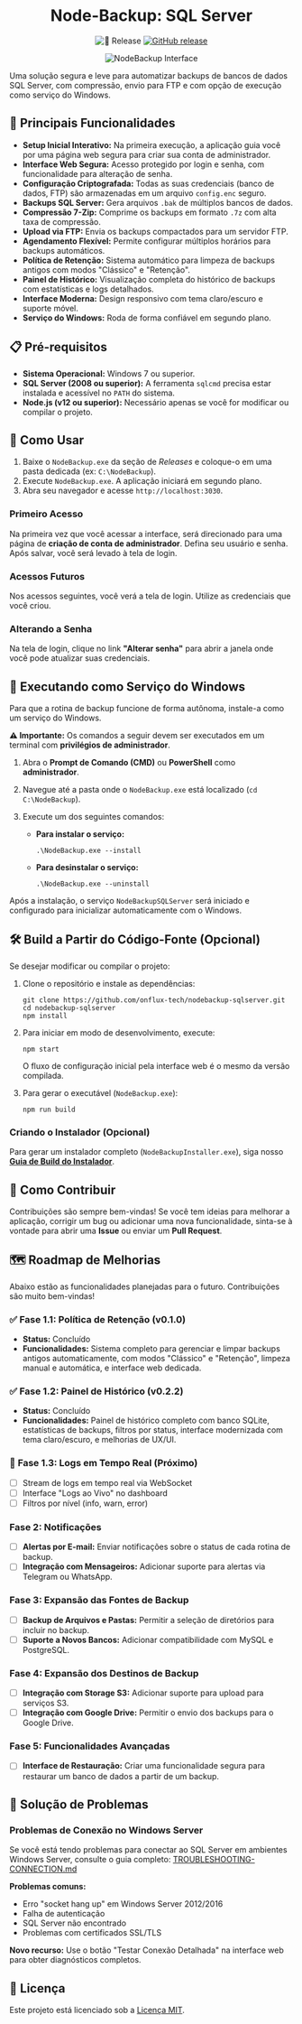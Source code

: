 <div align="center">
<h1>Node-Backup: SQL Server</h1>
</div>

<div align="center">

![🚀 Release](https://github.com/onflux-tech/nodebackup-sqlserver/actions/workflows/release.yml/badge.svg)
[![GitHub release](https://img.shields.io/github/v/release/onflux-tech/nodebackup-sqlserver?style=flat-square&logo=github&label=Release)](https://github.com/onflux-tech/nodebackup-sqlserver/releases/latest)

</div>

<div align="center">

![NodeBackup Interface](docs/images/nodebackup-interface.png)

</div>

Uma solução segura e leve para automatizar backups de bancos de dados SQL Server, com compressão, envio para FTP e com opção de execução como serviço do Windows.

## 🌟 Principais Funcionalidades

- **Setup Inicial Interativo:** Na primeira execução, a aplicação guia você por uma página web segura para criar sua conta de administrador.
- **Interface Web Segura:** Acesso protegido por login e senha, com funcionalidade para alteração de senha.
- **Configuração Criptografada:** Todas as suas credenciais (banco de dados, FTP) são armazenadas em um arquivo `config.enc` seguro.
- **Backups SQL Server:** Gera arquivos `.bak` de múltiplos bancos de dados.
- **Compressão 7-Zip:** Comprime os backups em formato `.7z` com alta taxa de compressão.
- **Upload via FTP:** Envia os backups compactados para um servidor FTP.
- **Agendamento Flexível:** Permite configurar múltiplos horários para backups automáticos.
- **Política de Retenção:** Sistema automático para limpeza de backups antigos com modos "Clássico" e "Retenção".
- **Painel de Histórico:** Visualização completa do histórico de backups com estatísticas e logs detalhados.
- **Interface Moderna:** Design responsivo com tema claro/escuro e suporte móvel.
- **Serviço do Windows:** Roda de forma confiável em segundo plano.

## 📋 Pré-requisitos

- **Sistema Operacional:** Windows 7 ou superior.
- **SQL Server (2008 ou superior):** A ferramenta `sqlcmd` precisa estar instalada e acessível no `PATH` do sistema.
- **Node.js (v12 ou superior):** Necessário apenas se você for modificar ou compilar o projeto.

## 🚀 Como Usar

1.  Baixe o `NodeBackup.exe` da seção de _Releases_ e coloque-o em uma pasta dedicada (ex: `C:\NodeBackup`).
2.  Execute `NodeBackup.exe`. A aplicação iniciará em segundo plano.
3.  Abra seu navegador e acesse `http://localhost:3030`.

### Primeiro Acesso

Na primeira vez que você acessar a interface, será direcionado para uma página de **criação de conta de administrador**. Defina seu usuário e senha. Após salvar, você será levado à tela de login.

### Acessos Futuros

Nos acessos seguintes, você verá a tela de login. Utilize as credenciais que você criou.

### Alterando a Senha

Na tela de login, clique no link **"Alterar senha"** para abrir a janela onde você pode atualizar suas credenciais.

## 👷 Executando como Serviço do Windows

Para que a rotina de backup funcione de forma autônoma, instale-a como um serviço do Windows.

**⚠️ Importante:** Os comandos a seguir devem ser executados em um terminal com **privilégios de administrador**.

1.  Abra o **Prompt de Comando (CMD)** ou **PowerShell** como **administrador**.
2.  Navegue até a pasta onde o `NodeBackup.exe` está localizado (`cd C:\NodeBackup`).
3.  Execute um dos seguintes comandos:

    - **Para instalar o serviço:**
      ```shell
      .\NodeBackup.exe --install
      ```
    - **Para desinstalar o serviço:**
      ```shell
      .\NodeBackup.exe --uninstall
      ```

Após a instalação, o serviço `NodeBackupSQLServer` será iniciado e configurado para inicializar automaticamente com o Windows.

## 🛠️ Build a Partir do Código-Fonte (Opcional)

Se desejar modificar ou compilar o projeto:

1.  Clone o repositório e instale as dependências:
    ```shell
    git clone https://github.com/onflux-tech/nodebackup-sqlserver.git
    cd nodebackup-sqlserver
    npm install
    ```
2.  Para iniciar em modo de desenvolvimento, execute:

    ```shell
    npm start
    ```

    O fluxo de configuração inicial pela interface web é o mesmo da versão compilada.

3.  Para gerar o executável (`NodeBackup.exe`):
    ```shell
    npm run build
    ```

### Criando o Instalador (Opcional)

Para gerar um instalador completo (`NodeBackupInstaller.exe`), siga nosso [**Guia de Build do Instalador**](./docs/BUILD_INSTALLER.md).

## 🤝 Como Contribuir

Contribuições são sempre bem-vindas! Se você tem ideias para melhorar a aplicação, corrigir um bug ou adicionar uma nova funcionalidade, sinta-se à vontade para abrir uma **Issue** ou enviar um **Pull Request**.

## 🗺️ Roadmap de Melhorias

Abaixo estão as funcionalidades planejadas para o futuro. Contribuições são muito bem-vindas!

### ✅ **Fase 1.1: Política de Retenção (v0.1.0)**

- **Status:** Concluído
- **Funcionalidades:** Sistema completo para gerenciar e limpar backups antigos automaticamente, com modos "Clássico" e "Retenção", limpeza manual e automática, e interface web dedicada.

### ✅ **Fase 1.2: Painel de Histórico (v0.2.2)**

- **Status:** Concluído
- **Funcionalidades:** Painel de histórico completo com banco SQLite, estatísticas de backups, filtros por status, interface modernizada com tema claro/escuro, e melhorias de UX/UI.

### 🎯 **Fase 1.3: Logs em Tempo Real (Próximo)**

- [ ] Stream de logs em tempo real via WebSocket
- [ ] Interface "Logs ao Vivo" no dashboard
- [ ] Filtros por nível (info, warn, error)

### Fase 2: Notificações

- [ ] **Alertas por E-mail:** Enviar notificações sobre o status de cada rotina de backup.
- [ ] **Integração com Mensageiros:** Adicionar suporte para alertas via Telegram ou WhatsApp.

### Fase 3: Expansão das Fontes de Backup

- [ ] **Backup de Arquivos e Pastas:** Permitir a seleção de diretórios para incluir no backup.
- [ ] **Suporte a Novos Bancos:** Adicionar compatibilidade com MySQL e PostgreSQL.

### Fase 4: Expansão dos Destinos de Backup

- [ ] **Integração com Storage S3:** Adicionar suporte para upload para serviços S3.
- [ ] **Integração com Google Drive:** Permitir o envio dos backups para o Google Drive.

### Fase 5: Funcionalidades Avançadas

- [ ] **Interface de Restauração:** Criar uma funcionalidade segura para restaurar um banco de dados a partir de um backup.

## 🔧 Solução de Problemas

### Problemas de Conexão no Windows Server

Se você está tendo problemas para conectar ao SQL Server em ambientes Windows Server, consulte o guia completo: [TROUBLESHOOTING-CONNECTION.md](docs/TROUBLESHOOTING-CONNECTION.md)

**Problemas comuns:**

- Erro "socket hang up" em Windows Server 2012/2016
- Falha de autenticação
- SQL Server não encontrado
- Problemas com certificados SSL/TLS

**Novo recurso:** Use o botão "Testar Conexão Detalhada" na interface web para obter diagnósticos completos.

## 📄 Licença

Este projeto está licenciado sob a [Licença MIT](https://github.com/onflux-tech/nodebackup-sqlserver/blob/master/LICENSE).
